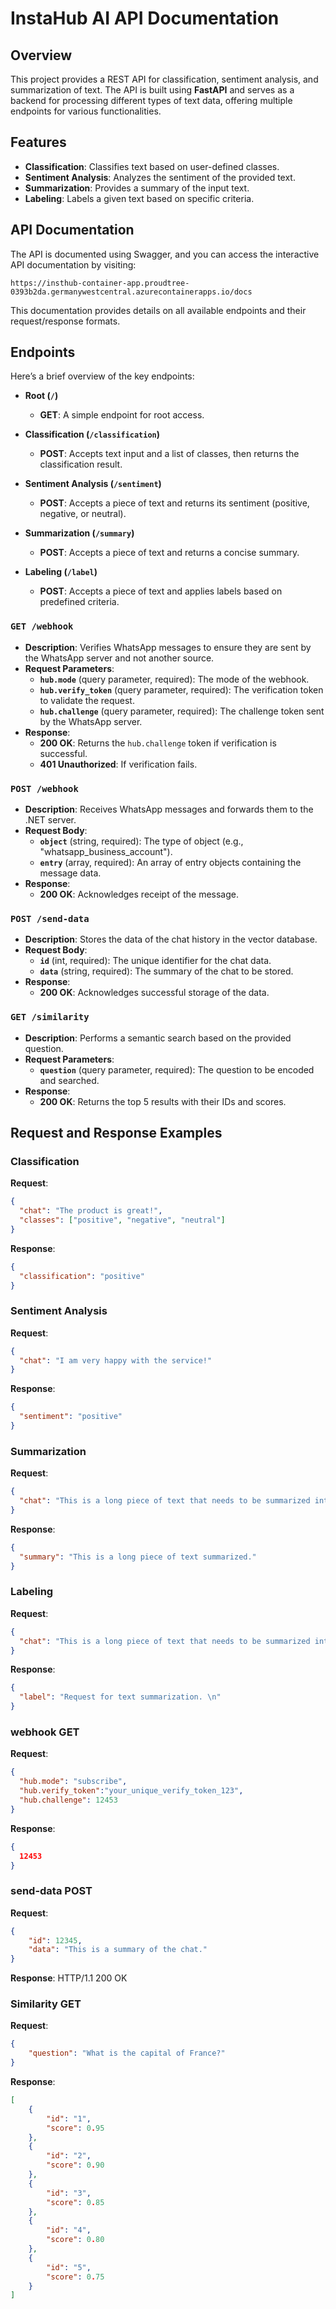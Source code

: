 
# InstaHub AI API Documentation

## Overview

This project provides a REST API for classification, sentiment analysis, and summarization of text. The API is built using **FastAPI** and serves as a backend for processing different types of text data, offering multiple endpoints for various functionalities.

## Features

- **Classification**: Classifies text based on user-defined classes.
- **Sentiment Analysis**: Analyzes the sentiment of the provided text.
- **Summarization**: Provides a summary of the input text.
- **Labeling**: Labels a given text based on specific criteria.

## API Documentation

The API is documented using Swagger, and you can access the interactive API documentation by visiting:

```
https://insthub-container-app.proudtree-0393b2da.germanywestcentral.azurecontainerapps.io/docs
```

This documentation provides details on all available endpoints and their request/response formats.

## Endpoints

Here’s a brief overview of the key endpoints:

- **Root (`/`)**
  - **GET**: A simple endpoint for root access.
  
- **Classification (`/classification`)**
  - **POST**: Accepts text input and a list of classes, then returns the classification result.
  
- **Sentiment Analysis (`/sentiment`)**
  - **POST**: Accepts a piece of text and returns its sentiment (positive, negative, or neutral).
  
- **Summarization (`/summary`)**
  - **POST**: Accepts a piece of text and returns a concise summary.
  
- **Labeling (`/label`)**
  - **POST**: Accepts a piece of text and applies labels based on predefined criteria.
### `GET /webhook`

- **Description**: Verifies WhatsApp messages to ensure they are sent by the WhatsApp server and not another source.
- **Request Parameters**:
  - **`hub.mode`** (query parameter, required): The mode of the webhook.
  - **`hub.verify_token`** (query parameter, required): The verification token to validate the request.
  - **`hub.challenge`** (query parameter, required): The challenge token sent by the WhatsApp server.
- **Response**:
  - **200 OK**: Returns the `hub.challenge` token if verification is successful.
  - **401 Unauthorized**: If verification fails.

### `POST /webhook`

- **Description**: Receives WhatsApp messages and forwards them to the .NET server.
- **Request Body**:
  - **`object`** (string, required): The type of object (e.g., "whatsapp_business_account").
  - **`entry`** (array, required): An array of entry objects containing the message data.
- **Response**:
  - **200 OK**: Acknowledges receipt of the message.

### `POST /send-data`

- **Description**: Stores the data of the chat history in the vector database.
- **Request Body**:
  - **`id`** (int, required): The unique identifier for the chat data.
  - **`data`** (string, required): The summary of the chat to be stored.
- **Response**:
  - **200 OK**: Acknowledges successful storage of the data.

### `GET /similarity`

- **Description**: Performs a semantic search based on the provided question.
- **Request Parameters**:
  - **`question`** (query parameter, required): The question to be encoded and searched.
- **Response**:
  - **200 OK**: Returns the top 5 results with their IDs and scores.

## Request and Response Examples

### Classification
**Request**:
```json
{
  "chat": "The product is great!",
  "classes": ["positive", "negative", "neutral"]
}
```

**Response**:
```json
{
  "classification": "positive"
}
```

### Sentiment Analysis
**Request**:
```json
{
  "chat": "I am very happy with the service!"
}
```

**Response**:
```json
{
  "sentiment": "positive"
}
```

### Summarization
**Request**:
```json
{
  "chat": "This is a long piece of text that needs to be summarized into something more concise."
}
```

**Response**:
```json
{
  "summary": "This is a long piece of text summarized."
}
```

### Labeling
**Request**:
```json
{
  "chat": "This is a long piece of text that needs to be summarized into something more concise."
}
```

**Response**:
```json
{
  "label": "Request for text summarization. \n"
}
```

### webhook GET
**Request**:
```json
{
  "hub.mode": "subscribe",
  "hub.verify_token":"your_unique_verify_token_123",
  "hub.challenge": 12453
}
```
**Response**:
```json
{
  12453
}
```
### send-data POST
**Request**:
```json
{
    "id": 12345,
    "data": "This is a summary of the chat."
}
```
**Response**:
HTTP/1.1 200 OK

### Similarity GET
**Request**:
```json
{
    "question": "What is the capital of France?"
}
```
**Response**:
```json
[
    {
        "id": "1",
        "score": 0.95
    },
    {
        "id": "2",
        "score": 0.90
    },
    {
        "id": "3",
        "score": 0.85
    },
    {
        "id": "4",
        "score": 0.80
    },
    {
        "id": "5",
        "score": 0.75
    }
]
```

